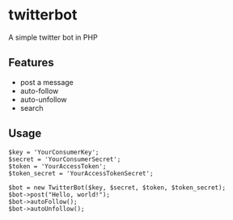 twitterbot
==========

A simple twitter bot in PHP

Features
--------
* post a message
* auto-follow
* auto-unfollow
* search

Usage
-----

    $key = 'YourConsumerKey';
    $secret = 'YourConsumerSecret';
    $token = 'YourAccessToken';
    $token_secret = 'YourAccessTokenSecret';
    
    $bot = new TwitterBot($key, $secret, $token, $token_secret);
    $bot->post("Hello, world!");
    $bot->autoFollow();
    $bot->autoUnfollow();
